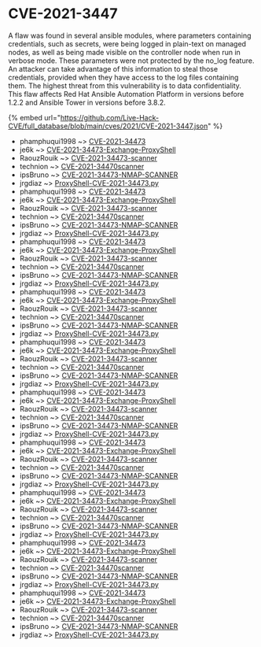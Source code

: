 # CVE-2021-3447

A flaw was found in several ansible modules, where parameters containing credentials, such as secrets, were being logged in plain-text on managed nodes, as well as being made visible on the controller node when run in verbose mode. These parameters were not protected by the no_log feature. An attacker can take advantage of this information to steal those credentials, provided when they have access to the log files containing them. The highest threat from this vulnerability is to data confidentiality. This flaw affects Red Hat Ansible Automation Platform in versions before 1.2.2 and Ansible Tower in versions before 3.8.2.

{% embed url="https://github.com/Live-Hack-CVE/full_database/blob/main/cves/2021/CVE-2021-3447.json" %}


* phamphuqui1998 ~> [CVE-2021-34473](https://www.alice-snow.ru/2021/database/cve-2021-3447/cve-2021-34473-phamphuqui1998)
* je6k ~> [CVE-2021-34473-Exchange-ProxyShell](https://www.alice-snow.ru/2021/database/cve-2021-3447/cve-2021-34473-exchange-proxyshell-je6k)
* RaouzRouik ~> [CVE-2021-34473-scanner](https://www.alice-snow.ru/2021/database/cve-2021-3447/cve-2021-34473-scanner-raouzrouik)
* technion ~> [CVE-2021-34470scanner](https://www.alice-snow.ru/2021/database/cve-2021-3447/cve-2021-34470scanner-technion)
* ipsBruno ~> [CVE-2021-34473-NMAP-SCANNER](https://www.alice-snow.ru/2021/database/cve-2021-3447/cve-2021-34473-nmap-scanner-ipsbruno)
* jrgdiaz ~> [ProxyShell-CVE-2021-34473.py](https://www.alice-snow.ru/2021/database/cve-2021-3447/proxyshell-cve-2021-34473.py-jrgdiaz)
* phamphuqui1998 ~> [CVE-2021-34473](https://www.alice-snow.ru/2021/database/cve-2021-3447/cve-2021-34473-phamphuqui1998)
* je6k ~> [CVE-2021-34473-Exchange-ProxyShell](https://www.alice-snow.ru/2021/database/cve-2021-3447/cve-2021-34473-exchange-proxyshell-je6k)
* RaouzRouik ~> [CVE-2021-34473-scanner](https://www.alice-snow.ru/2021/database/cve-2021-3447/cve-2021-34473-scanner-raouzrouik)
* technion ~> [CVE-2021-34470scanner](https://www.alice-snow.ru/2021/database/cve-2021-3447/cve-2021-34470scanner-technion)
* ipsBruno ~> [CVE-2021-34473-NMAP-SCANNER](https://www.alice-snow.ru/2021/database/cve-2021-3447/cve-2021-34473-nmap-scanner-ipsbruno)
* jrgdiaz ~> [ProxyShell-CVE-2021-34473.py](https://www.alice-snow.ru/2021/database/cve-2021-3447/proxyshell-cve-2021-34473.py-jrgdiaz)
* phamphuqui1998 ~> [CVE-2021-34473](https://www.alice-snow.ru/2021/database/cve-2021-3447/cve-2021-34473-phamphuqui1998)
* je6k ~> [CVE-2021-34473-Exchange-ProxyShell](https://www.alice-snow.ru/2021/database/cve-2021-3447/cve-2021-34473-exchange-proxyshell-je6k)
* RaouzRouik ~> [CVE-2021-34473-scanner](https://www.alice-snow.ru/2021/database/cve-2021-3447/cve-2021-34473-scanner-raouzrouik)
* technion ~> [CVE-2021-34470scanner](https://www.alice-snow.ru/2021/database/cve-2021-3447/cve-2021-34470scanner-technion)
* ipsBruno ~> [CVE-2021-34473-NMAP-SCANNER](https://www.alice-snow.ru/2021/database/cve-2021-3447/cve-2021-34473-nmap-scanner-ipsbruno)
* jrgdiaz ~> [ProxyShell-CVE-2021-34473.py](https://www.alice-snow.ru/2021/database/cve-2021-3447/proxyshell-cve-2021-34473.py-jrgdiaz)
* phamphuqui1998 ~> [CVE-2021-34473](https://www.alice-snow.ru/2021/database/cve-2021-3447/cve-2021-34473-phamphuqui1998)
* je6k ~> [CVE-2021-34473-Exchange-ProxyShell](https://www.alice-snow.ru/2021/database/cve-2021-3447/cve-2021-34473-exchange-proxyshell-je6k)
* RaouzRouik ~> [CVE-2021-34473-scanner](https://www.alice-snow.ru/2021/database/cve-2021-3447/cve-2021-34473-scanner-raouzrouik)
* technion ~> [CVE-2021-34470scanner](https://www.alice-snow.ru/2021/database/cve-2021-3447/cve-2021-34470scanner-technion)
* ipsBruno ~> [CVE-2021-34473-NMAP-SCANNER](https://www.alice-snow.ru/2021/database/cve-2021-3447/cve-2021-34473-nmap-scanner-ipsbruno)
* jrgdiaz ~> [ProxyShell-CVE-2021-34473.py](https://www.alice-snow.ru/2021/database/cve-2021-3447/proxyshell-cve-2021-34473.py-jrgdiaz)
* phamphuqui1998 ~> [CVE-2021-34473](https://www.alice-snow.ru/2021/database/cve-2021-3447/cve-2021-34473-phamphuqui1998)
* je6k ~> [CVE-2021-34473-Exchange-ProxyShell](https://www.alice-snow.ru/2021/database/cve-2021-3447/cve-2021-34473-exchange-proxyshell-je6k)
* RaouzRouik ~> [CVE-2021-34473-scanner](https://www.alice-snow.ru/2021/database/cve-2021-3447/cve-2021-34473-scanner-raouzrouik)
* technion ~> [CVE-2021-34470scanner](https://www.alice-snow.ru/2021/database/cve-2021-3447/cve-2021-34470scanner-technion)
* ipsBruno ~> [CVE-2021-34473-NMAP-SCANNER](https://www.alice-snow.ru/2021/database/cve-2021-3447/cve-2021-34473-nmap-scanner-ipsbruno)
* jrgdiaz ~> [ProxyShell-CVE-2021-34473.py](https://www.alice-snow.ru/2021/database/cve-2021-3447/proxyshell-cve-2021-34473.py-jrgdiaz)
* phamphuqui1998 ~> [CVE-2021-34473](https://www.alice-snow.ru/2021/database/cve-2021-3447/cve-2021-34473-phamphuqui1998)
* je6k ~> [CVE-2021-34473-Exchange-ProxyShell](https://www.alice-snow.ru/2021/database/cve-2021-3447/cve-2021-34473-exchange-proxyshell-je6k)
* RaouzRouik ~> [CVE-2021-34473-scanner](https://www.alice-snow.ru/2021/database/cve-2021-3447/cve-2021-34473-scanner-raouzrouik)
* technion ~> [CVE-2021-34470scanner](https://www.alice-snow.ru/2021/database/cve-2021-3447/cve-2021-34470scanner-technion)
* ipsBruno ~> [CVE-2021-34473-NMAP-SCANNER](https://www.alice-snow.ru/2021/database/cve-2021-3447/cve-2021-34473-nmap-scanner-ipsbruno)
* jrgdiaz ~> [ProxyShell-CVE-2021-34473.py](https://www.alice-snow.ru/2021/database/cve-2021-3447/proxyshell-cve-2021-34473.py-jrgdiaz)
* phamphuqui1998 ~> [CVE-2021-34473](https://www.alice-snow.ru/2021/database/cve-2021-3447/cve-2021-34473-phamphuqui1998)
* je6k ~> [CVE-2021-34473-Exchange-ProxyShell](https://www.alice-snow.ru/2021/database/cve-2021-3447/cve-2021-34473-exchange-proxyshell-je6k)
* RaouzRouik ~> [CVE-2021-34473-scanner](https://www.alice-snow.ru/2021/database/cve-2021-3447/cve-2021-34473-scanner-raouzrouik)
* technion ~> [CVE-2021-34470scanner](https://www.alice-snow.ru/2021/database/cve-2021-3447/cve-2021-34470scanner-technion)
* ipsBruno ~> [CVE-2021-34473-NMAP-SCANNER](https://www.alice-snow.ru/2021/database/cve-2021-3447/cve-2021-34473-nmap-scanner-ipsbruno)
* jrgdiaz ~> [ProxyShell-CVE-2021-34473.py](https://www.alice-snow.ru/2021/database/cve-2021-3447/proxyshell-cve-2021-34473.py-jrgdiaz)
* phamphuqui1998 ~> [CVE-2021-34473](https://www.alice-snow.ru/2021/database/cve-2021-3447/cve-2021-34473-phamphuqui1998)
* je6k ~> [CVE-2021-34473-Exchange-ProxyShell](https://www.alice-snow.ru/2021/database/cve-2021-3447/cve-2021-34473-exchange-proxyshell-je6k)
* RaouzRouik ~> [CVE-2021-34473-scanner](https://www.alice-snow.ru/2021/database/cve-2021-3447/cve-2021-34473-scanner-raouzrouik)
* technion ~> [CVE-2021-34470scanner](https://www.alice-snow.ru/2021/database/cve-2021-3447/cve-2021-34470scanner-technion)
* ipsBruno ~> [CVE-2021-34473-NMAP-SCANNER](https://www.alice-snow.ru/2021/database/cve-2021-3447/cve-2021-34473-nmap-scanner-ipsbruno)
* jrgdiaz ~> [ProxyShell-CVE-2021-34473.py](https://www.alice-snow.ru/2021/database/cve-2021-3447/proxyshell-cve-2021-34473.py-jrgdiaz)
* phamphuqui1998 ~> [CVE-2021-34473](https://www.alice-snow.ru/2021/database/cve-2021-3447/cve-2021-34473-phamphuqui1998)
* je6k ~> [CVE-2021-34473-Exchange-ProxyShell](https://www.alice-snow.ru/2021/database/cve-2021-3447/cve-2021-34473-exchange-proxyshell-je6k)
* RaouzRouik ~> [CVE-2021-34473-scanner](https://www.alice-snow.ru/2021/database/cve-2021-3447/cve-2021-34473-scanner-raouzrouik)
* technion ~> [CVE-2021-34470scanner](https://www.alice-snow.ru/2021/database/cve-2021-3447/cve-2021-34470scanner-technion)
* ipsBruno ~> [CVE-2021-34473-NMAP-SCANNER](https://www.alice-snow.ru/2021/database/cve-2021-3447/cve-2021-34473-nmap-scanner-ipsbruno)
* jrgdiaz ~> [ProxyShell-CVE-2021-34473.py](https://www.alice-snow.ru/2021/database/cve-2021-3447/proxyshell-cve-2021-34473.py-jrgdiaz)
* phamphuqui1998 ~> [CVE-2021-34473](https://www.alice-snow.ru/2021/database/cve-2021-3447/cve-2021-34473-phamphuqui1998)
* je6k ~> [CVE-2021-34473-Exchange-ProxyShell](https://www.alice-snow.ru/2021/database/cve-2021-3447/cve-2021-34473-exchange-proxyshell-je6k)
* RaouzRouik ~> [CVE-2021-34473-scanner](https://www.alice-snow.ru/2021/database/cve-2021-3447/cve-2021-34473-scanner-raouzrouik)
* technion ~> [CVE-2021-34470scanner](https://www.alice-snow.ru/2021/database/cve-2021-3447/cve-2021-34470scanner-technion)
* ipsBruno ~> [CVE-2021-34473-NMAP-SCANNER](https://www.alice-snow.ru/2021/database/cve-2021-3447/cve-2021-34473-nmap-scanner-ipsbruno)
* jrgdiaz ~> [ProxyShell-CVE-2021-34473.py](https://www.alice-snow.ru/2021/database/cve-2021-3447/proxyshell-cve-2021-34473.py-jrgdiaz)